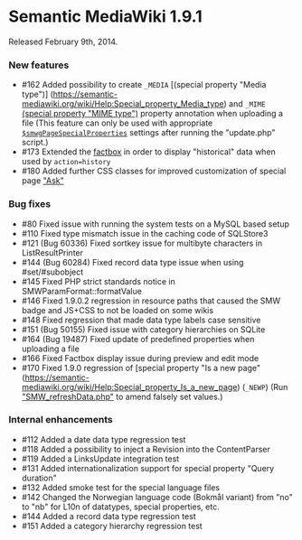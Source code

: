 # Semantic MediaWiki 1.9.1

Released February 9th, 2014.

### New features

* #162 Added possibility to create `_MEDIA` [(special property "Media type")]
(https://semantic-mediawiki.org/wiki/Help:Special_property_Media_type) and `_MIME`
[(special property "MIME type")](https://semantic-mediawiki.org/wiki/Help:Special_property_MIME_type)
property annotation when uploading a file (This feature can only be used with appropriate
[`$smwgPageSpecialProperties`](https://www.semantic-mediawiki.org/wiki/Help:$smwgPageSpecialProperties)
settings after running the "update.php" script.)
* #173 Extended the [factbox](https://semantic-mediawiki.org/wiki/Factbox#The_factbox) in
order to display "historical" data when used by `action=history`
* #180 Added further CSS classes for improved customization of special page
["Ask"](https://semantic-mediawiki.org/wiki/Help:Special:Ask)

### Bug fixes

* #80  Fixed issue with running the system tests on a MySQL based setup
* #110 Fixed type mismatch issue in the caching code of SQLStore3
* #121 (Bug 60336) Fixed sortkey issue for multibyte characters in ListResultPrinter
* #144 (Bug 60284) Fixed record data type issue when using #set/#subobject
* #145 Fixed PHP strict standards notice in SMWParamFormat::formatValue
* #146 Fixed 1.9.0.2 regression in resource paths that caused the SMW badge and JS+CSS to
not be loaded on some wikis
* #148 Fixed regression that made data type labels case sensitive
* #151 (Bug 50155) Fixed issue with category hierarchies on SQLite
* #164 (Bug 19487) Fixed update of predefined properties when uploading a file
* #166 Fixed Factbox display issue during preview and edit mode
* #170 Fixed 1.9.0 regression of [special property "Is a new page"
(https://semantic-mediawiki.org/wiki/Help:Special_property_Is_a_new_page) (`_NEWP`)
(Run ["SMW_refreshData.php"](https://semantic-mediawiki.org/wiki/Help:SMW_refreshData.php)
to amend falsely set values.)

### Internal enhancements

* #112 Added a date data type regression test
* #118 Added a possibility to inject a Revision into the ContentParser
* #119 Added a LinksUpdate integration test
* #131 Added internationalization support for special property "Query duration"
* #132 Added smoke test for the special language files
* #142 Changed the Norwegian language code (Bokmål variant) from "no" to "nb" for
L10n of datatypes, special properties, etc.
* #144 Added a record data type regression test
* #151 Added a category hierarchy regression test
